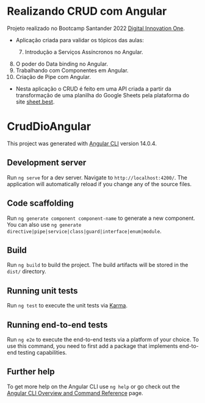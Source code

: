 # Realizando CRUD com Angular

Projeto realizado no Bootcamp Santander 2022 [Digital Innovation One](https://digitalinnovation.one/).

- Aplicação criada para validar os tópicos das aulas: 

  7. Introdução a Serviços Assíncronos no Angular.
8. O poder do Data binding no Angular.
  9. Trabalhando com Componentes em Angular.
10. Criação de Pipe com Angular.

- Nesta aplicação o CRUD é feito em uma API criada a partir da transformação de uma planilha do  Google Sheets pela plataforma do site [sheet.best](https://sheet.best/).

# CrudDioAngular

This project was generated with [Angular CLI](https://github.com/angular/angular-cli) version 14.0.4.

## Development server

Run `ng serve` for a dev server. Navigate to `http://localhost:4200/`. The application will automatically reload if you change any of the source files.

## Code scaffolding

Run `ng generate component component-name` to generate a new component. You can also use `ng generate directive|pipe|service|class|guard|interface|enum|module`.

## Build

Run `ng build` to build the project. The build artifacts will be stored in the `dist/` directory.

## Running unit tests

Run `ng test` to execute the unit tests via [Karma](https://karma-runner.github.io).

## Running end-to-end tests

Run `ng e2e` to execute the end-to-end tests via a platform of your choice. To use this command, you need to first add a package that implements end-to-end testing capabilities.

## Further help

To get more help on the Angular CLI use `ng help` or go check out the [Angular CLI Overview and Command Reference](https://angular.io/cli) page.
